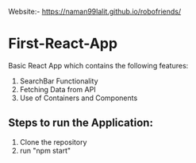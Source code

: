 Website:- https://naman99lalit.github.io/robofriends/

# First-React-App
Basic React App which contains the following features:

1. SearchBar Functionality
2. Fetching Data from API
3. Use of Containers and Components

## Steps to run the Application:

1. Clone the repository 
2. run "npm start"
